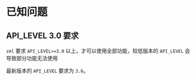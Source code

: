 # 已知问题

## API_LEVEL 3.0 要求

`zml` 要求 `API_LEVEL>=3.0` 以上，才可以使用全部功能，较低版本的 `API_LEVEL` 会导致部分功能无法使用

最新版本的 `API_LEVEL` 要求为 `3.6`。
